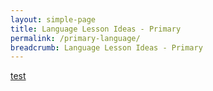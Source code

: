 ```yaml
---
layout: simple-page
title: Language Lesson Ideas - Primary
permalink: /primary-language/
breadcrumb: Language Lesson Ideas - Primary
---
```

[test](/placeholder-primary-language-easy/)

